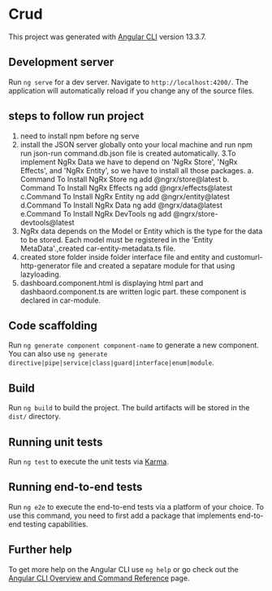 # Crud

This project was generated with [Angular CLI](https://github.com/angular/angular-cli) version 13.3.7.

## Development server

Run `ng serve` for a dev server. Navigate to `http://localhost:4200/`. The application will automatically reload if you change any of the source files.

## steps to follow run project
1. need to install npm before ng serve
2. install the JSON server globally onto your local machine and run npm run json-run command.db.json file is created automatically.
3.To implement NgRx Data we have to depend on 'NgRx Store', 'NgRx Effects', and 'NgRx Entity', so we have to install all those packages.
a. Command To Install NgRx Store
ng add @ngrx/store@latest
b. Command To Install NgRx Effects
ng add @ngrx/effects@latest
c.Command To Install NgRx Entity
ng add @ngrx/entity@latest
d.Command To Install NgRx Data
ng add @ngrx/data@latest
e.Command To Install NgRx DevTools
ng add @ngrx/store-devtools@latest
4. NgRx data depends on the Model or Entity which is the type for the data to be stored. Each model must be registered in the 'Entity MetaData'.,created car-entity-metadata.ts file.
5. created store folder inside folder interface file and entity and customurl-http-generator file and created a sepatare module for that using lazyloading.
6. dashboard.component.html is displaying html part and dashbaord.component.ts are written logic part. these component is declared in car-module.

## Code scaffolding

Run `ng generate component component-name` to generate a new component. You can also use `ng generate directive|pipe|service|class|guard|interface|enum|module`.

## Build

Run `ng build` to build the project. The build artifacts will be stored in the `dist/` directory.

## Running unit tests

Run `ng test` to execute the unit tests via [Karma](https://karma-runner.github.io).

## Running end-to-end tests

Run `ng e2e` to execute the end-to-end tests via a platform of your choice. To use this command, you need to first add a package that implements end-to-end testing capabilities.

## Further help

To get more help on the Angular CLI use `ng help` or go check out the [Angular CLI Overview and Command Reference](https://angular.io/cli) page.

